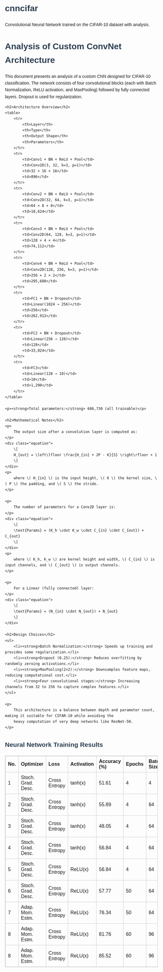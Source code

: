 # cnncifar
Convolutional Neural Network trained on the CIFAR-10 dataset with analysis.

<html>
<head>
    <meta charset="UTF-8">
    <title>ConvNet Architecture Analysis</title>
    <script src="https://polyfill.io/v3/polyfill.min.js?features=es6"></script>
    <script id="MathJax-script" async
            src="https://cdn.jsdelivr.net/npm/mathjax@3/es5/tex-mml-chtml.js">
    </script>
    <style>
        body {
            font-family: Arial, sans-serif;
            margin: 40px;
            line-height: 1.6;
        }
        h1, h2 {
            color: #2c3e50;
        }
        table {
            border-collapse: collapse;
            width: 100%;
            margin-top: 20px;
        }
        table, th, td {
            border: 1px solid #ccc;
        }
        th, td {
            padding: 8px;
            text-align: left;
        }
        .equation {
            background: #f4f4f4;
            padding: 8px;
            border-radius: 5px;
            margin: 10px 0;
        }
    </style>
</head>
<body>
    <h1>Analysis of Custom ConvNet Architecture</h1>
    <p>
        This document presents an analysis of a custom CNN designed for CIFAR-10 classification. 
        The network consists of four convolutional blocks (each with Batch Normalization, ReLU activation, and MaxPooling) 
        followed by fully connected layers. Dropout is used for regularization.
    </p>

    <h2>Architecture Overview</h2>
    <table>
        <tr>
            <th>Layer</th>
            <th>Type</th>
            <th>Output Shape</th>
            <th>Parameters</th>
        </tr>
        <tr>
            <td>Conv1 + BN + ReLU + Pool</td>
            <td>Conv2D(3, 32, k=3, p=1)</td>
            <td>32 × 16 × 16</td>
            <td>896</td>
        </tr>
        <tr>
            <td>Conv2 + BN + ReLU + Pool</td>
            <td>Conv2D(32, 64, k=3, p=1)</td>
            <td>64 × 8 × 8</td>
            <td>18,624</td>
        </tr>
        <tr>
            <td>Conv3 + BN + ReLU + Pool</td>
            <td>Conv2D(64, 128, k=3, p=1)</td>
            <td>128 × 4 × 4</td>
            <td>74,112</td>
        </tr>
        <tr>
            <td>Conv4 + BN + ReLU + Pool</td>
            <td>Conv2D(128, 256, k=3, p=1)</td>
            <td>256 × 2 × 2</td>
            <td>295,680</td>
        </tr>
        <tr>
            <td>FC1 + BN + Dropout</td>
            <td>Linear(1024 → 256)</td>
            <td>256</td>
            <td>262,912</td>
        </tr>
        <tr>
            <td>FC2 + BN + Dropout</td>
            <td>Linear(256 → 128)</td>
            <td>128</td>
            <td>33,024</td>
        </tr>
        <tr>
            <td>FC3</td>
            <td>Linear(128 → 10)</td>
            <td>10</td>
            <td>1,290</td>
        </tr>
    </table>

    <p><strong>Total parameters:</strong> 686,730 (all trainable)</p>

    <h2>Mathematical Notes</h2>
    <p>
        The output size after a convolution layer is computed as:
    </p>
    <div class="equation">
        \[
        H_{out} = \left\lfloor \frac{H_{in} + 2P - K}{S} \right\rfloor + 1
        \]
    </div>
    <p>
        where \( H_{in} \) is the input height, \( K \) the kernel size, \( P \) the padding, and \( S \) the stride.
    </p>

    <p>
        The number of parameters for a Conv2D layer is:
    </p>
    <div class="equation">
        \[
        \text{Params} = (K_h \cdot K_w \cdot C_{in} \cdot C_{out}) + C_{out}
        \]
    </div>
    <p>
        where \( K_h, K_w \) are kernel height and width, \( C_{in} \) is input channels, and \( C_{out} \) is output channels.
    </p>

    <p>
        For a Linear (fully connected) layer:
    </p>
    <div class="equation">
        \[
        \text{Params} = (N_{in} \cdot N_{out}) + N_{out}
        \]
    </div>

    <h2>Design Choices</h2>
    <ul>
        <li><strong>Batch Normalization:</strong> Speeds up training and provides some regularization.</li>
        <li><strong>Dropout (0.25):</strong> Reduces overfitting by randomly zeroing activations.</li>
        <li><strong>MaxPooling(2×2):</strong> Downsamples feature maps, reducing computational cost.</li>
        <li><strong>Four convolutional stages:</strong> Increasing channels from 32 to 256 to capture complex features.</li>
    </ul>

    <p>
        This architecture is a balance between depth and parameter count, making it suitable for CIFAR-10 while avoiding the 
        heavy computation of very deep networks like ResNet-50.
    </p>
</body>

<body>

<h2>Neural Network Training Results</h2>

<table>
    <thead>
        <tr>
            <th>No.</th>
            <th>Optimizer</th>
            <th>Loss</th>
            <th>Activation</th>
            <th>Accuracy (%)</th>
            <th>Epochs</th>
            <th>Batch Size</th>
            <th>Learning Rate</th>
            <th># Parameters</th>
            <th># Layers</th>
        </tr>
    </thead>
    <tbody>
        <tr>
            <td>1</td>
            <td>Stoch. Grad. Desc.</td>
            <td>Cross Entropy</td>
            <td>tanh(x)</td>
            <td>51.61</td>
            <td>4</td>
            <td>4</td>
            <td>0.01</td>
            <td>545,546</td>
            <td>14</td>
        </tr>
        <tr>
            <td>2</td>
            <td>Stoch. Grad. Desc.</td>
            <td>Cross Entropy</td>
            <td>tanh(x)</td>
            <td>55.89</td>
            <td>4</td>
            <td>64</td>
            <td>0.01</td>
            <td>545,546</td>
            <td>14</td>
        </tr>
        <tr>
            <td>3</td>
            <td>Stoch. Grad. Desc.</td>
            <td>Cross Entropy</td>
            <td>tanh(x)</td>
            <td>48.05</td>
            <td>4</td>
            <td>64</td>
            <td>0.01</td>
            <td>545,546</td>
            <td>14</td>
        </tr>
        <tr>
            <td>4</td>
            <td>Stoch. Grad. Desc.</td>
            <td>Cross Entropy</td>
            <td>tanh(x)</td>
            <td>56.84</td>
            <td>4</td>
            <td>64</td>
            <td>0.001</td>
            <td>545,546</td>
            <td>14</td>
        </tr>
        <tr>
            <td>5</td>
            <td>Stoch. Grad. Desc.</td>
            <td>Cross Entropy</td>
            <td>ReLU(x)</td>
            <td>56.84</td>
            <td>4</td>
            <td>64</td>
            <td>0.001</td>
            <td>545,546</td>
            <td>14</td>
        </tr>
        <tr>
            <td>6</td>
            <td>Stoch. Grad. Desc.</td>
            <td>Cross Entropy</td>
            <td>ReLU(x)</td>
            <td>57.77</td>
            <td>50</td>
            <td>64</td>
            <td>0.001</td>
            <td>545,546</td>
            <td>14</td>
        </tr>
        <tr>
            <td>7</td>
            <td>Adap. Mom. Estm.</td>
            <td>Cross Entropy</td>
            <td>ReLU(x)</td>
            <td>76.34</td>
            <td>50</td>
            <td>64</td>
            <td>0.001</td>
            <td>545,546</td>
            <td>14</td>
        </tr>
        <tr>
            <td>8</td>
            <td>Adap. Mom. Estm.</td>
            <td>Cross Entropy</td>
            <td>ReLU(x)</td>
            <td>81.76</td>
            <td>60</td>
            <td>96</td>
            <td>0.001</td>
            <td>653,194</td>
            <td>16</td>
        </tr>
        <tr>
            <td>8</td>
            <td>Adap. Mom. Estm.</td>
            <td>Cross Entropy</td>
            <td>ReLU(x)</td>
            <td>85.52</td>
            <td>60</td>
            <td>96</td>
            <td>0.001</td>
            <td>686,730</td>
            <td>20</td>
        </tr>
    </tbody>
</table>

</body>
</html>
